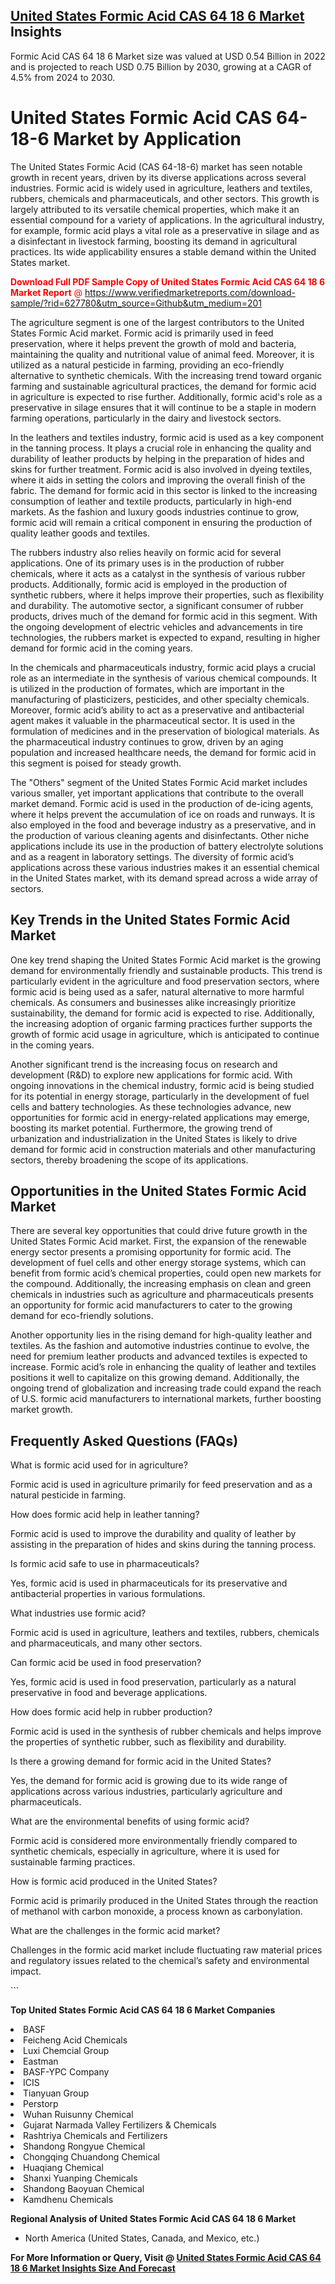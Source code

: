 <h2><a href="https://www.verifiedmarketreports.com/download-sample/?rid=627780&amp;utm_source=Github&amp;utm_medium=201" target="_blank">United States Formic Acid CAS 64 18 6 Market</a> Insights</h2><p>Formic Acid CAS 64 18 6 Market size was valued at USD 0.54 Billion in 2022 and is projected to reach USD 0.75 Billion by 2030, growing at a CAGR of 4.5% from 2024 to 2030.</p><p><h1>United States Formic Acid CAS 64-18-6 Market by Application</h1><p>The United States Formic Acid (CAS 64-18-6) market has seen notable growth in recent years, driven by its diverse applications across several industries. Formic acid is widely used in agriculture, leathers and textiles, rubbers, chemicals and pharmaceuticals, and other sectors. This growth is largely attributed to its versatile chemical properties, which make it an essential compound for a variety of applications. In the agricultural industry, for example, formic acid plays a vital role as a preservative in silage and as a disinfectant in livestock farming, boosting its demand in agricultural practices. Its wide applicability ensures a stable demand within the United States market.<p><span class=""><span style="color: #ff0000;"><strong>Download Full PDF Sample Copy of United States Formic Acid CAS 64 18 6 Market Report</strong> @ </span><a href="https://www.verifiedmarketreports.com/download-sample/?rid=627780&amp;utm_source=Github&amp;utm_medium=201" target="_blank">https://www.verifiedmarketreports.com/download-sample/?rid=627780&amp;utm_source=Github&amp;utm_medium=201</a></span></p><p>The agriculture segment is one of the largest contributors to the United States Formic Acid market. Formic acid is primarily used in feed preservation, where it helps prevent the growth of mold and bacteria, maintaining the quality and nutritional value of animal feed. Moreover, it is utilized as a natural pesticide in farming, providing an eco-friendly alternative to synthetic chemicals. With the increasing trend toward organic farming and sustainable agricultural practices, the demand for formic acid in agriculture is expected to rise further. Additionally, formic acid's role as a preservative in silage ensures that it will continue to be a staple in modern farming operations, particularly in the dairy and livestock sectors.<p>In the leathers and textiles industry, formic acid is used as a key component in the tanning process. It plays a crucial role in enhancing the quality and durability of leather products by helping in the preparation of hides and skins for further treatment. Formic acid is also involved in dyeing textiles, where it aids in setting the colors and improving the overall finish of the fabric. The demand for formic acid in this sector is linked to the increasing consumption of leather and textile products, particularly in high-end markets. As the fashion and luxury goods industries continue to grow, formic acid will remain a critical component in ensuring the production of quality leather goods and textiles.<p>The rubbers industry also relies heavily on formic acid for several applications. One of its primary uses is in the production of rubber chemicals, where it acts as a catalyst in the synthesis of various rubber products. Additionally, formic acid is employed in the production of synthetic rubbers, where it helps improve their properties, such as flexibility and durability. The automotive sector, a significant consumer of rubber products, drives much of the demand for formic acid in this segment. With the ongoing development of electric vehicles and advancements in tire technologies, the rubbers market is expected to expand, resulting in higher demand for formic acid in the coming years.<p>In the chemicals and pharmaceuticals industry, formic acid plays a crucial role as an intermediate in the synthesis of various chemical compounds. It is utilized in the production of formates, which are important in the manufacturing of plasticizers, pesticides, and other specialty chemicals. Moreover, formic acid’s ability to act as a preservative and antibacterial agent makes it valuable in the pharmaceutical sector. It is used in the formulation of medicines and in the preservation of biological materials. As the pharmaceutical industry continues to grow, driven by an aging population and increased healthcare needs, the demand for formic acid in this segment is poised for steady growth.<p>The "Others" segment of the United States Formic Acid market includes various smaller, yet important applications that contribute to the overall market demand. Formic acid is used in the production of de-icing agents, where it helps prevent the accumulation of ice on roads and runways. It is also employed in the food and beverage industry as a preservative, and in the production of various cleaning agents and disinfectants. Other niche applications include its use in the production of battery electrolyte solutions and as a reagent in laboratory settings. The diversity of formic acid’s applications across these various industries makes it an essential chemical in the United States market, with its demand spread across a wide array of sectors.<h2>Key Trends in the United States Formic Acid Market</h2><p>One key trend shaping the United States Formic Acid market is the growing demand for environmentally friendly and sustainable products. This trend is particularly evident in the agriculture and food preservation sectors, where formic acid is being used as a safer, natural alternative to more harmful chemicals. As consumers and businesses alike increasingly prioritize sustainability, the demand for formic acid is expected to rise. Additionally, the increasing adoption of organic farming practices further supports the growth of formic acid usage in agriculture, which is anticipated to continue in the coming years.<p>Another significant trend is the increasing focus on research and development (R&D) to explore new applications for formic acid. With ongoing innovations in the chemical industry, formic acid is being studied for its potential in energy storage, particularly in the development of fuel cells and battery technologies. As these technologies advance, new opportunities for formic acid in energy-related applications may emerge, boosting its market potential. Furthermore, the growing trend of urbanization and industrialization in the United States is likely to drive demand for formic acid in construction materials and other manufacturing sectors, thereby broadening the scope of its applications.<h2>Opportunities in the United States Formic Acid Market</h2><p>There are several key opportunities that could drive future growth in the United States Formic Acid market. First, the expansion of the renewable energy sector presents a promising opportunity for formic acid. The development of fuel cells and other energy storage systems, which can benefit from formic acid’s chemical properties, could open new markets for the compound. Additionally, the increasing emphasis on clean and green chemicals in industries such as agriculture and pharmaceuticals presents an opportunity for formic acid manufacturers to cater to the growing demand for eco-friendly solutions.<p>Another opportunity lies in the rising demand for high-quality leather and textiles. As the fashion and automotive industries continue to evolve, the need for premium leather products and advanced textiles is expected to increase. Formic acid’s role in enhancing the quality of leather and textiles positions it well to capitalize on this growing demand. Additionally, the ongoing trend of globalization and increasing trade could expand the reach of U.S. formic acid manufacturers to international markets, further boosting market growth.<h2>Frequently Asked Questions (FAQs)</h2><p>What is formic acid used for in agriculture?</p><p>Formic acid is used in agriculture primarily for feed preservation and as a natural pesticide in farming.</p><p>How does formic acid help in leather tanning?</p><p>Formic acid is used to improve the durability and quality of leather by assisting in the preparation of hides and skins during the tanning process.</p><p>Is formic acid safe to use in pharmaceuticals?</p><p>Yes, formic acid is used in pharmaceuticals for its preservative and antibacterial properties in various formulations.</p><p>What industries use formic acid?</p><p>Formic acid is used in agriculture, leathers and textiles, rubbers, chemicals and pharmaceuticals, and many other sectors.</p><p>Can formic acid be used in food preservation?</p><p>Yes, formic acid is used in food preservation, particularly as a natural preservative in food and beverage applications.</p><p>How does formic acid help in rubber production?</p><p>Formic acid is used in the synthesis of rubber chemicals and helps improve the properties of synthetic rubber, such as flexibility and durability.</p><p>Is there a growing demand for formic acid in the United States?</p><p>Yes, the demand for formic acid is growing due to its wide range of applications across various industries, particularly agriculture and pharmaceuticals.</p><p>What are the environmental benefits of using formic acid?</p><p>Formic acid is considered more environmentally friendly compared to synthetic chemicals, especially in agriculture, where it is used for sustainable farming practices.</p><p>How is formic acid produced in the United States?</p><p>Formic acid is primarily produced in the United States through the reaction of methanol with carbon monoxide, a process known as carbonylation.</p><p>What are the challenges in the formic acid market?</p><p>Challenges in the formic acid market include fluctuating raw material prices and regulatory issues related to the chemical’s safety and environmental impact.</p>```</p><p><strong>Top United States Formic Acid CAS 64 18 6 Market Companies</strong></p><div data-test-id=""><p><li>BASF</li><li> Feicheng Acid Chemicals</li><li> Luxi Chemcial Group</li><li> Eastman</li><li> BASF-YPC Company</li><li> ICIS</li><li> Tianyuan Group</li><li> Perstorp</li><li> Wuhan Ruisunny Chemical</li><li> Gujarat Narmada Valley Fertilizers & Chemicals</li><li> Rashtriya Chemicals and Fertilizers</li><li> Shandong Rongyue Chemical</li><li> Chongqing Chuandong Chemical</li><li> Huaqiang Chemical</li><li> Shanxi Yuanping Chemicals</li><li> Shandong Baoyuan Chemical</li><li> Kamdhenu Chemicals</li></p><div><strong>Regional Analysis of&nbsp;United States Formic Acid CAS 64 18 6 Market</strong></div><ul><li dir="ltr"><p dir="ltr">North America&nbsp;(United States, Canada, and Mexico, etc.)</p></li></ul><p><strong>For More Information or Query, Visit @&nbsp;</strong><strong><a href="https://www.verifiedmarketreports.com/product/formic-acid-cas-64-18-6-market/?utm_source=Github&amp;utm_medium=201" target="_blank">United States Formic Acid CAS 64 18 6 Market Insights Size And Forecast</a></strong></p></div>

